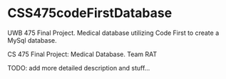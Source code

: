 # CSS475codeFirstDatabase
UWB 475 Final Project. Medical database utilizing Code First to create a MySql database.

CS 475 Final Project: Medical Database.
Team RAT

TODO: add more detailed description and stuff...
